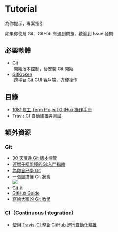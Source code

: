 # Tutorial
為你提示，專案指引

如果你使用 Git、GitHub 有遇到問題，歡迎到 Issue 發問

## 必要軟體
- [Git](https://git-scm.com/)  
  開始版本控制，從安裝 Git 開始
- [GitKraken](https://www.gitkraken.com/)  
  跨平台 Git GUI 客戶端，方便操作

## 目錄
- [1081 軟工 Term Project GitHub 操作手冊](./GitHub.md)
- [Travis CI 自動建置與測試](./Travis-CI.md)

## 額外資源
### Git
- [30 天精通 Git 版本控管](https://github.com/doggy8088/Learn-Git-in-30-days)
- [連猴子都能懂的Git入門指南](https://backlogtool.com/git-tutorial/tw/)
- [為你自己學 Git](http://gitbook.tw/)
- 一張圖搞懂 Git 狀態  
  [![](img/git-operations.png)](img/git-operations.png)
- [Git-it](http://jlord.us/git-it/index-zhtw.html)
- [GitHub Guide](https://guides.github.com/)
- [寫給大家的 Git 教學](https://www.slideshare.net/littlebtc/git-5528339)
### CI（Continuous Integration）
* [使用 Travis-CI 整合 GitHub 進行自動化建置](https://blog.ccjeng.com/2016/05/Travis-CI.html)